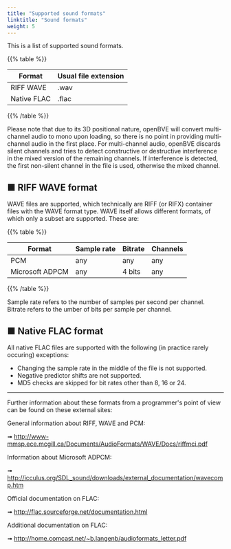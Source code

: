 ```yaml
---
title: "Supported sound formats"
linktitle: "Sound formats"
weight: 5
---
```


This is a list of supported sound formats.

{{% table %}}

| Format      | Usual file extension |
| ----------- | -------------------- |
| RIFF WAVE   | .wav                 |
| Native FLAC | .flac                |

{{% /table %}}

Please note that due to its 3D positional nature, openBVE will convert multi-channel audio to mono upon loading, so there is no point in providing multi-channel audio in the first place. For multi-channel audio, openBVE discards silent channels and tries to detect constructive or destructive interference in the mixed version of the remaining channels. If interference is detected, the first non-silent channel in the file is used, otherwise the mixed channel.



## ■ RIFF WAVE format

WAVE files are supported, which technically are RIFF (or RIFX) container files with the WAVE format type. WAVE itself allows different formats, of which only a subset are supported. These are:

{{% table %}}

| Format          | Sample rate | Bitrate | Channels |
| --------------- | ----------- | ------- | -------- |
| PCM             | any         | any     | any      |
| Microsoft ADPCM | any         | 4 bits  | any      |

{{% /table %}}

Sample rate refers to the number of samples per second per channel. Bitrate refers to the umber of bits per sample per channel.

## ■ Native FLAC format

All native FLAC files are supported with the following (in practice rarely occuring) exceptions:

- Changing the sample rate in the middle of the file is not supported.  
- Negative predictor shifts are not supported.  
- MD5 checks are skipped for bit rates other than 8, 16 or 24.  

------

Further information about these formats from a programmer's point of view can be found on these external sites:

General information about RIFF, WAVE and PCM:

➟ http://www-mmsp.ece.mcgill.ca/Documents/AudioFormats/WAVE/Docs/riffmci.pdf

Information about Microsoft ADPCM:

➟ http://icculus.org/SDL_sound/downloads/external_documentation/wavecomp.htm

Official documentation on FLAC:

➟ http://flac.sourceforge.net/documentation.html

Additional documentation on FLAC:

➟ http://home.comcast.net/~b.langenb/audioformats_letter.pdf


